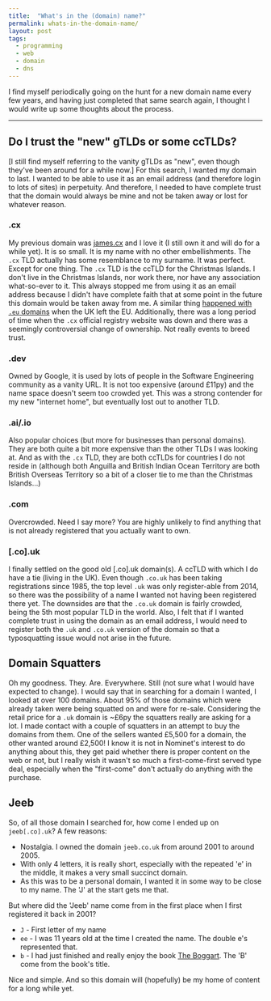 ```yaml
---
title:  "What's in the (domain) name?"
permalink: whats-in-the-domain-name/
layout: post
tags:
  - programming
  - web
  - domain
  - dns
---
```


I find myself periodically going on the hunt for a new domain name every few years, and having just completed that same search again, I thought I would write up some thoughts about the process.

---

## Do I trust the "new" gTLDs or some ccTLDs?

\[I still find myself referring to the vanity gTLDs as "new", even though they've been around for a while now.\]
For this search, I wanted my domain to last. I wanted to be able to use it as an email address (and therefore login to lots of sites) in perpetuity. And therefore, I needed to have complete trust that the domain would always be mine and not be taken away or lost for whatever reason.

### .cx

My previous domain was [james.cx](https://james.cx) and I love it (I still own it and will do for a while yet). It is so small. It is my name with no other embellishments. The `.cx` TLD actually has some resemblance to my surname. It was perfect. Except for one thing. The `.cx` TLD is the ccTLD for the Christmas Islands. I don't live in the Christmas Islands, nor work there, nor have any association what-so-ever to it. This always stopped me from using it as an email address because I didn't have complete faith that at some point in the future this domain would be taken away from me. A similar thing [happened with `.eu` domains](https://ec.europa.eu/info/sites/default/files/eu_domain_names_en.pdf) when the UK left the EU. Additionally, there was a long period of time when the `.cx` official registry website was down and there was a seemingly controversial change of ownership. Not really events to breed trust.

### .dev

Owned by Google, it is used by lots of people in the Software Engineering community as a vanity URL. It is not too expensive (around £11py) and the name space doesn't seem too crowded yet. This was a strong contender for my new "internet home", but eventually lost out to another TLD.

### .ai/.io

Also popular choices (but more for businesses than personal domains). They are both quite a bit more expensive than the other TLDs I was looking at. And as with the `.cx` TLD, they are both ccTLDs for countries I do not reside in (although both Anguilla and British Indian Ocean Territory are both British Overseas Territory so a bit of a closer tie to me than the Christmas Islands...)

### .com

Overcrowded. Need I say more? You are highly unlikely to find anything that is not already registered that you actually want to own.

### \[.co\].uk

I finally settled on the good old \[.co\].uk domain(s). A ccTLD with which I do have a tie (living in the UK). Even though `.co.uk` has been taking registrations since 1985, the top level  `.uk` was only register-able from 2014, so there was the possibility of a name I wanted not having been registered there yet.
The downsides are that the `.co.uk` domain is fairly crowded, being the 5th most popular TLD in the world. Also, I felt that if I wanted complete trust in using the domain as an email address, I would need to register both the `.uk` and `.co.uk` version of the domain so that a typosquatting issue would not arise in the future.

## Domain Squatters

Oh my goodness. They. Are. Everywhere. Still (not sure what I would have expected to change). I would say that in searching for a domain I wanted, I looked at over 100 domains. About 95% of those domains which were already taken were being squatted on and were for re-sale. Considering the retail price for a `.uk` domain is ~£6py the squatters really are asking for a lot. I made contact with a couple of squatters in an attempt to buy the domains from them. One of the sellers wanted £5,500 for a domain, the other wanted around £2,500! I know it is not in Nominet's interest to do anything about this, they get paid whether there is proper content on the web or not, but I really wish it wasn't so much a first-come-first served type deal, especially when the "first-come" don't actually do anything with the purchase. 

## Jeeb

So, of all those domain I searched for, how come I ended up on `jeeb[.co].uk`? A few reasons:
- Nostalgia. I owned the domain `jeeb.co.uk` from around 2001 to around 2005. 
- With only 4 letters, it is really short, especially with the repeated 'e' in the middle, it makes a very small succinct domain. 
- As this was to be a personal domain, I wanted it in some way to be close to my name. The 'J' at the start gets me that.

But where did the 'Jeeb' name come from in the first place when I first registered it back in 2001?
- `J` - First letter of my name
- `ee` - I was 11 years old at the time I created the name. The double e's represented that.
- `b` - I had just finished and really enjoy the book [The Boggart](https://en.wikipedia.org/wiki/The_Boggart). The 'B' come from the book's title.

Nice and simple. And so this domain will (hopefully) be my home of content for a long while yet.
